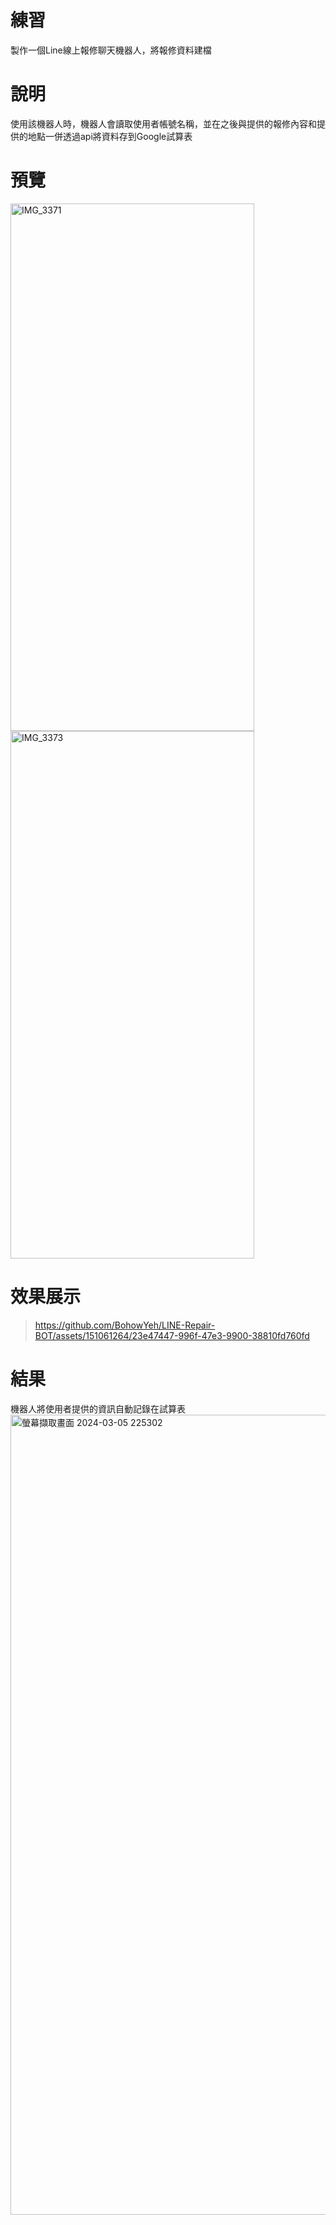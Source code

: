 # 練習
製作一個Line線上報修聊天機器人，將報修資料建檔

# 說明
使用該機器人時，機器人會讀取使用者帳號名稱，並在之後與提供的報修內容和提供的地點一併透過api將資料存到Google試算表


# 預覽
<img src="https://github.com/BohowYeh/LINE-Repair-BOT/assets/151061264/5003aabd-9316-4aad-80b0-eb4a5df5326f" alt="IMG_3371" width="390" height="844">
<img src="https://github.com/BohowYeh/LINE-Repair-BOT/assets/151061264/2fe779fa-7c5d-4983-a734-ccb16b84d9f9" alt="IMG_3373" width="390" height="844">

# 效果展示
>https://github.com/BohowYeh/LINE-Repair-BOT/assets/151061264/23e47447-996f-47e3-9900-38810fd760fd

# 結果
機器人將使用者提供的資訊自動記錄在試算表
<img width="1280" alt="螢幕擷取畫面 2024-03-05 225302" src="https://github.com/BohowYeh/LINE-Repair-BOT/assets/151061264/e969e9e1-bbad-42d5-a9fe-4113467c4cad">
